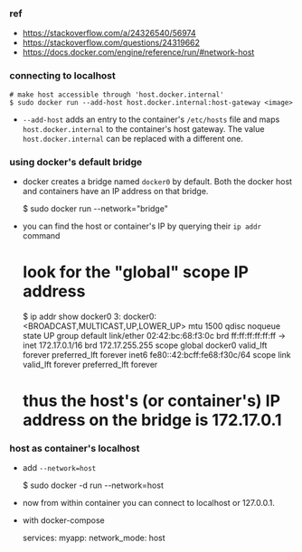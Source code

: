 ### ref
- https://stackoverflow.com/a/24326540/56974
- https://stackoverflow.com/questions/24319662
- https://docs.docker.com/engine/reference/run/#network-host

### connecting to localhost

    # make host accessible through 'host.docker.internal'
    $ sudo docker run --add-host host.docker.internal:host-gateway <image>

- `--add-host` adds an entry to the container's `/etc/hosts` file and maps `host.docker.internal` to the container's host gateway. The value `host.docker.internal` can be replaced with a different one.

### using docker's default bridge
- docker creates a bridge named `docker0` by default. Both the docker host and containers have an IP address on that bridge.

    $ sudo docker run --network="bridge" <image>

- you can find the host or container's IP by querying their `ip addr` command


    # look for the "global" scope IP address
    $ ip addr show docker0
    3: docker0: <BROADCAST,MULTICAST,UP,LOWER_UP> mtu 1500 qdisc noqueue state UP group default
        link/ether 02:42:bc:68:f3:0c brd ff:ff:ff:ff:ff:ff
     -> inet 172.17.0.1/16 brd 172.17.255.255 scope global docker0
        valid_lft forever preferred_lft forever
        inet6 fe80::42:bcff:fe68:f30c/64 scope link
        valid_lft forever preferred_lft forever

    # thus the host's (or container's) IP address on the bridge is 172.17.0.1

### host as container's localhost
- add `--network=host`

    $ sudo docker -d run --network=host <image>

- now from within container you can connect to localhost or 127.0.0.1.

- with docker-compose

    services:
        myapp:
            network_mode: host
